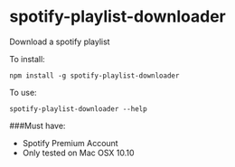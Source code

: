 # spotify-playlist-downloader
Download a spotify playlist

To install:

	npm install -g spotify-playlist-downloader


To use:

	spotify-playlist-downloader --help



###Must have:

- Spotify Premium Account
- Only tested on Mac OSX 10.10

